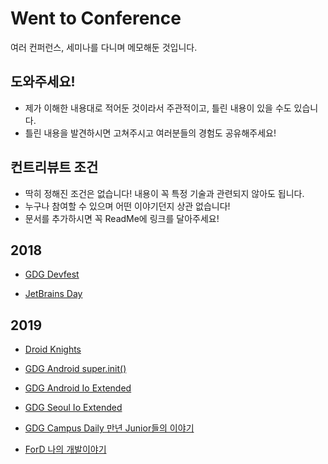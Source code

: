 # Went to Conference
여러 컨퍼런스, 세미나를 다니며 메모해둔 것입니다.
## 도와주세요!
* 제가 이해한 내용대로 적어둔 것이라서 주관적이고, 틀린 내용이 있을 수도 있습니다. 
* 틀린 내용을 발견하시면 고쳐주시고 여러분들의 경험도 공유해주세요!

## 컨트리뷰트 조건
* 딱히 정해진 조건은 없습니다! 내용이 꼭 특정 기술과 관련되지 않아도 됩니다.
* 누구나 참여할 수 있으며 어떤 이야기던지 상관 없습니다!
* 문서를 추가하시면 꼭 ReadMe에 링크를 달아주세요!

## 2018
* [GDG Devfest](https://github.com/jinusong/Went-To-Conference/tree/master/2018/Devfest)

* [JetBrains Day](https://github.com/jinusong/Went-To-Conference/tree/master/2018/JetBrainDay)

## 2019
* [Droid Knights](https://github.com/jinusong/Went-To-Conference/tree/master/2019/Droid%20Knights)

* [GDG Android super.init()](https://github.com/jinusong/Went-To-Conference/tree/master/2019/Super%20Init)

* [GDG Android Io Extended](https://github.com/jinusong/Went-To-Conference/tree/master/2019/Io%20Extended)

* [GDG Seoul Io Extended](https://github.com/jinusong/Went-To-Conference/tree/master/2019/Io%20Extended)

* [GDG Campus Daily 만년 Junior들의 이야기](https://github.com/jinusong/Went-To-Conference/tree/master/2019/Delhi%20Manju)

* [ForD 나의 개발이야기](https://github.com/jinusong/Went-To-Conference/tree/master/2019/My%20DevelopStory)